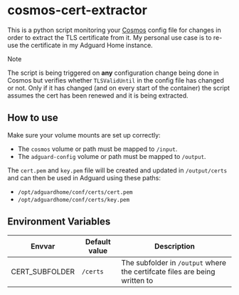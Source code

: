 # cosmos-cert-extractor
This is a python script monitoring your [Cosmos](https://github.com/azukaar/Cosmos-Server) config file for changes in order to extract the TLS certificate from it. My personal use case is to re-use the certificate in my Adguard Home instance.
> [!NOTE]
> The script is being triggered on __any__ configuration change being done in Cosmos but verifies whether `TLSValidUntil` in the config file has changed or not. Only if it has changed (and on every start of the container) the script assumes the cert has been renewed and it is being extracted.

## How to use
Make sure your volume mounts are set up correctly:
* The `cosmos` volume or path must be mapped to `/input`.
* The `adguard-config` volume or path must be mapped to `/output`.

The `cert.pem` and `key.pem` file will be created and updated in `/output/certs` and can then be used in Adguard using these paths:
* `/opt/adguardhome/conf/certs/cert.pem`
* `/opt/adguardhome/conf/certs/key.pem`

## Environment Variables

|Envvar|Default value|Description|
|---|---|---|
|CERT_SUBFOLDER|`/certs`|The subfolder in `/output` where the certifcate files are being written to| 
